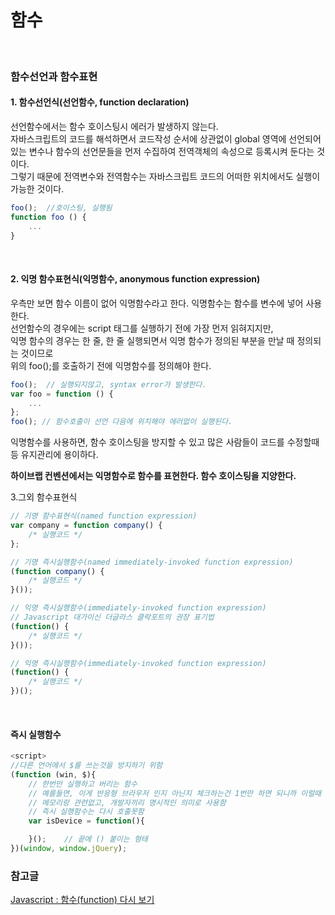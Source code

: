 # 함수
<br>

### 함수선언과 함수표현

#### 1. 함수선언식(선언함수, function declaration)

선언함수에서는 함수 호이스팅시 에러가 발생하지 않는다.<br>
자바스크립트의 코드를 해석하면서 코드작성 순서에 상관없이 global 영역에 선언되어 있는 변수나 함수의 선언문들을 먼저 수집하여 전역객체의 속성으로 등록시켜 둔다는 것이다.<br>
그렇기 때문에 전역변수와 전역함수는 자바스크립트 코드의 어떠한 위치에서도 실행이 가능한 것이다.

```javascript
foo();	//호이스팅, 실행됨
function foo () {
	...
}
```
<br>

#### 2. 익명 함수표현식(익명함수, anonymous function expression)

우측만 보면 함수 이름이 없어 익명함수라고 한다. 익명함수는 함수를 변수에 넣어 사용한다.<br>
선언함수의 경우에는 script 태그를 실행하기 전에 가장 먼저 읽혀지지만,<br>
익명 함수의 경우는 한 줄, 한 줄 실행되면서 익명 함수가 정의된 부분을 만날 때 정의되는 것이므로<br>
위의 foo();를 호출하기 전에 익명함수를 정의해야 한다.

```javascript
foo();	// 실행되지않고, syntax error가 발생한다.
var foo = function () {
	...
};
foo(); // 함수호출이 선언 다음에 위치해야 에러없이 실행된다.
```	

익명함수를 사용하면, 함수 호이스팅을 방지할 수 있고 많은 사람들이 코드를 수정할때 등 유지관리에 용이하다.

**하이브랩 컨벤션에서는 익명함수로 함수를 표현한다. 함수 호이스팅을 지양한다.**

3.그외 함수표현식
```javascript
// 기명 함수표현식(named function expression) 
var company = function company() {  
    /* 실행코드 */
}; 

// 기명 즉시실행함수(named immediately-invoked function expression)
(function company() {
    /* 실행코드 */
}());

// 익명 즉시실행함수(immediately-invoked function expression)
// Javascript 대가이신 더글라스 클락포트의 권장 표기법
(function() {
    /* 실행코드 */
}());

// 익명 즉시실행함수(immediately-invoked function expression)
(function() {
    /* 실행코드 */
})();
```
<br>

#### 즉시 실행함수
```javascript
<script>
//다른 언어에서 $를 쓰는것을 방지하기 위함
(function (win, $){
	// 한번만 실행하고 버리는 함수
	// 예를들면, 이게 반응형 브라우저 인지 아닌지 체크하는건 1번만 하면 되니까 이럴때 사용함
	// 메모리랑 관련없고, 개발자끼리 명시적인 의미로 사용함
	// 즉시 실행함수는 다시 호출못함
	var isDevice = function(){

	}();	// 끝에 () 붙이는 형태
})(window, window.jQuery);
```

### 참고글
[Javascript : 함수(function) 다시 보기](http://www.nextree.co.kr/p4150/)
